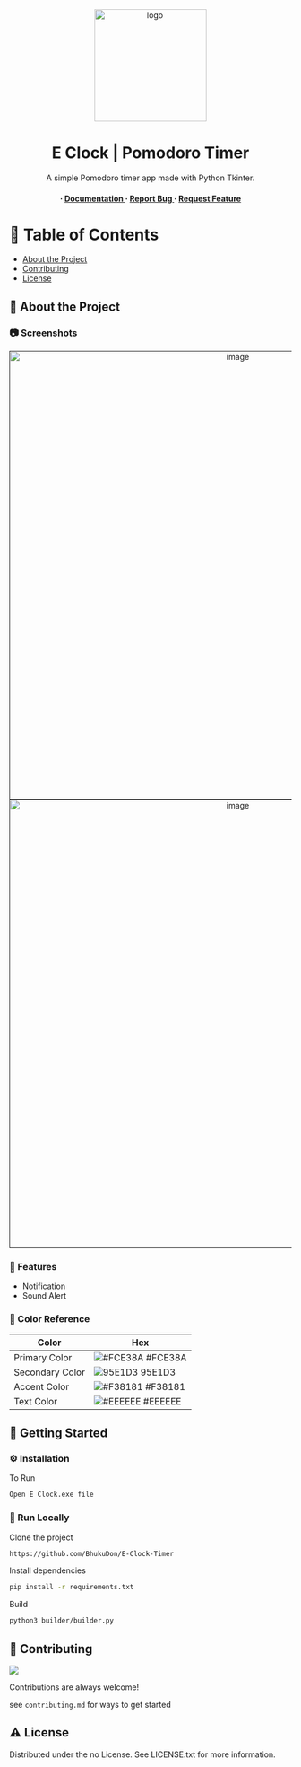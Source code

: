 <div align='center'>

<img src=https://i.imgur.com/lQZhEVP.png alt="logo" width=200 height=200 />

<h1>E Clock | Pomodoro Timer</h1>
<p>A simple Pomodoro timer app made with Python Tkinter. </p>

<h4> <span> · </span> <a href="https://github.com/BhukuDon/E-Clock-Timer/blob/master/README.md"> Documentation </a> <span> · </span> <a href="https://github.com/BhukuDon/E-Clock-Timer/issues"> Report Bug </a> <span> · </span> <a href="https://github.com/BhukuDon/E-Clock-Timer/issues"> Request Feature </a> </h4>


</div>

# :notebook_with_decorative_cover: Table of Contents

- [About the Project](#star2-about-the-project)
- [Contributing](#wave-contributing)
- [License](#warning-license)


## :star2: About the Project

### :camera: Screenshots
<div align="center"> <a href=""><img src="https://i.imgur.com/DUZ7tis.png" alt='image' width='800'/></a> </div>
<div align="center"> <a href=""><img src="https://i.imgur.com/z9s4Ups.png" alt='image' width='800'/></a> </div>



### :dart: Features
- Notification
- Sound Alert


### :art: Color Reference
| Color | Hex |
| --------------- | ---------------------------------------------------------------- |
| Primary Color | ![#FCE38A](https://via.placeholder.com/10/FCE38A?text=+) #FCE38A |
| Secondary Color | ![95E1D3](https://via.placeholder.com/10/95E1D3?text=+) 95E1D3 |
| Accent Color | ![#F38181](https://via.placeholder.com/10/F38181?text=+) #F38181 |
| Text Color | ![#EEEEEE](https://via.placeholder.com/10/EEEEEE?text=+) #EEEEEE |

## :toolbox: Getting Started

### :gear: Installation

To Run
```bash
Open E Clock.exe file
```


### :running: Run Locally

Clone the project

```bash
https://github.com/BhukuDon/E-Clock-Timer
```
Install dependencies
```bash
pip install -r requirements.txt
```
Build
```bash
python3 builder/builder.py
```


## :wave: Contributing

<a href="https://github.com/BhukuDon/E-Clock-Timer/graphs/contributors"> <img src="https://contrib.rocks/image?repo=Louis3797/awesome-readme-template" /> </a>

Contributions are always welcome!

see `contributing.md` for ways to get started

## :warning: License

Distributed under the no License. See LICENSE.txt for more information.
